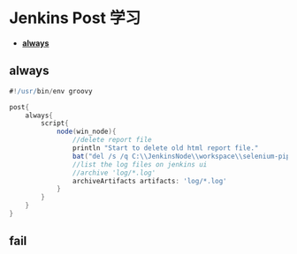 # Jenkins Post 学习

* **[always](#always)**



## always



``` groovy
#!/usr/bin/env groovy

post{
    always{
        script{
            node(win_node){
                //delete report file
                println "Start to delete old html report file."
                bat("del /s /q C:\\JenkinsNode\\workspace\\selenium-pipeline-demo\\test-output\\*.html")
                //list the log files on jenkins ui
                //archive 'log/*.log'
                archiveArtifacts artifacts: 'log/*.log'
            }
        }
    }
}
```



## fail

```

```